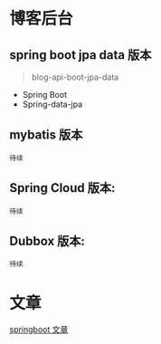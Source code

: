 # 博客后台

## spring boot jpa data 版本
> blog-api-boot-jpa-data

* Spring Boot
* Spring-data-jpa


## mybatis 版本
    待续
## Spring Cloud 版本:
    待续
## Dubbox 版本:
    待续

# 文章

[springboot 文章](https://github.com/csy512889371/blogapi/tree/master/blog-api-boot-jpa-data/note)



